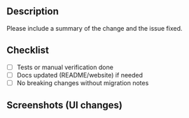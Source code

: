 ## Description

Please include a summary of the change and the issue fixed.

## Checklist

-   [ ] Tests or manual verification done
-   [ ] Docs updated (README/website) if needed
-   [ ] No breaking changes without migration notes

## Screenshots (UI changes)
